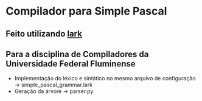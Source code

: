 # Compilador para Simple Pascal
## Feito utilizando [lark](https://github.com/lark-parser/lark)
## Para a disciplina de Compiladores da Universidade Federal Fluminense
- Implementação do léxico e sintático no mesmo arquivo de configuração -> simple_pascal_grammar.lark
- Geração da árvore -> parser.py
